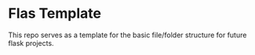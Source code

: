 # Flas Template
This repo serves as a template for the basic file/folder structure for future flask projects.
